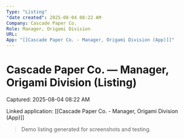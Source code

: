 ```yaml
---
Type: "Listing"
"date created": 2025-08-04 08:22 AM
Company: Cascade Paper Co.
Role: Manager, Origami Division
URL:
App: "[[Cascade Paper Co. - Manager, Origami Division (App)]]"
---
```

# Cascade Paper Co. — Manager, Origami Division (Listing)

Captured: 2025-08-04 08:22 AM

Linked application: [[Cascade Paper Co. - Manager, Origami Division (App)]]

> Demo listing generated for screenshots and testing.
